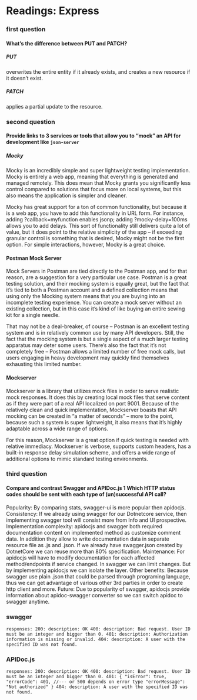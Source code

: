 # Readings: Express

### first question
#### What’s the difference between PUT and PATCH?
##### PUT 
overwrites the entire entity if it already exists, and creates a new resource if it doesn’t exist.


##### PATCH 
applies a partial update to the resource. 



### second question
#### Provide links to 3 services or tools that allow you to “mock” an API for development like `json-server`
##### Mocky
Mocky is an incredibly simple and super lightweight testing implementation. Mocky is entirely a web app, meaning that everything is generated and managed remotely. This does mean that Mocky grants you significantly less control compared to solutions that focus more on local systems, but this also means the application is simpler and cleaner.

Mocky has great support for a ton of common functionality, but because it is a web app, you have to add this functionality in URL form. For instance, adding ?callback=myfunction enables jsonp; adding ?mocky-delay=100ms allows you to add delays. This sort of functionality still delivers quite a lot of value, but it does point to the relative simplicity of the app – if exceeding granular control is something that is desired, Mocky might not be the first option. For simple interactions, however, Mocky is a great choice.

#### Postman Mock Server
Mock Servers in Postman are tied directly to the Postman app, and for that reason, are a suggestion for a very particular use case. Postman is a great testing solution, and their mocking system is equally great, but the fact that it’s tied to both a Postman account and a defined collection means that using only the Mocking system means that you are buying into an incomplete testing experience. You can create a mock server without an existing collection, but in this case it’s kind of like buying an entire sewing kit for a single needle.

That may not be a deal-breaker, of course – Postman is an excellent testing system and is in relatively common use by many API developers. Still, the fact that the mocking system is but a single aspect of a much larger testing apparatus may deter some users. There’s also the fact that it’s not completely free – Postman allows a limited number of free mock calls, but users engaging in heavy development may quickly find themselves exhausting this limited number.



#### Mockserver
Mockserver is a library that utilizes mock files in order to serve realistic mock responses. It does this by creating local mock files that serve content as if they were part of a real API localized on port 9001. Because of the relatively clean and quick implementation, Mockserver boasts that API mocking can be created in “a matter of seconds” – more to the point, because such a system is super lightweight, it also means that it’s highly adaptable across a wide range of options.

For this reason, Mockserver is a great option if quick testing is needed with relative immediacy. Mockserver is verbose, supports custom headers, has a built-in response delay simulation scheme, and offers a wide range of additional options to mimic standard testing environments.


### third question
#### Compare and contrast Swagger and APIDoc.js 1 Which HTTP status codes should be sent with each type of (un)successful API call?
Popularity: By comparing stats,  swagger-ui is more popular then apidocjs.
Consistency: If we already using swagger for our Dotnetcore service, then implementing swagger tool will consist more from Info and UI prospective.
Implementation complexity: apidocjs and swagger both required documentation content on implemented method as customize comment data. In addition they allow to write documentation data in separate resource file as .js and .json. If we already have swagger.json created by DotnetCore we can reuse more than 80% specification.
 Maintenance: For apidocjs will have to modify documentation for each affected method/endpoints if service changed. In swagger we can limit changes. But by implementing apidocjs we can isolate the layer.
Other benefits: Because swagger use plain .json that could be parsed through programing language, thus we can get advantage of various other 3rd parties in order to create http client and more. 
Future: Due to popularity of swagger, apidocjs provide information about apidoc-swagger converter so we can switch apidoc to swagger anytime.

### swagger
`
responses:
        200:
          description: OK
        400:
          description: Bad request. User ID must be an integer and bigger than 0.
        401:
          description: Authorization information is missing or invalid.
        404:
          description: A user with the specified ID was not found.
`
### APIDoc.js

`
responses:
        200:
          description: OK
        400:
          description: Bad request. User ID must be an integer and bigger than 0.
        401:
          {
            "isError": true,
            "errorCode": 401, //--- or 500 depends on error type
            "errorMessage": "Not authorized"
            }
        404:
          description: A user with the specified ID was not found.
`










